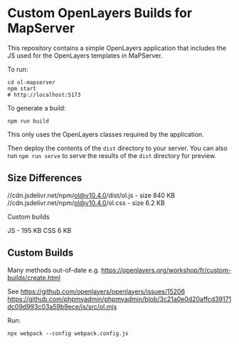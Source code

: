 # Custom OpenLayers Builds for MapServer

This repository contains a simple OpenLayers application that includes the JS used
for the OpenLayers templates in MaPServer.

To run:

    cd ol-mapserver
    npm start
    # http://localhost:5173

To generate a build:

    npm run build

This only uses the OpenLayers classes required by the application.

Then deploy the contents of the `dist` directory to your server.  You can also run `npm run serve` to serve the results of the `dist` directory for preview.

## Size Differences

//cdn.jsdelivr.net/npm/ol@v10.4.0/dist/ol.js - size 840 KB
//cdn.jsdelivr.net/npm/ol@v10.4.0/ol.css - size 6.2 KB

Custom builds

JS - 195 KB
CSS 6 KB

## Custom Builds

Many methods out-of-date e.g. https://openlayers.org/workshop/fr/custom-builds/create.html

See https://github.com/openlayers/openlayers/issues/15206
https://github.com/phpmyadmin/phpmyadmin/blob/3c21a0e0d20affcd39171dc09d993c03a59b9ece/js/src/ol.mjs

Run:

    npx webpack --config webpack.config.js